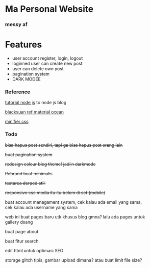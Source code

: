 # Ma Personal Website

### messy af

# Features
- user account register, login, logout
- loginned user can create new post
- user can delete own post
- pagination system
- DARK MODEE

### Reference

[tutorial node js](https://vegibit.com/node-js-blog-tutorial/) to node js blog

[blacksuan ref material ocean](https://blacksuan19.me/material-ocean)

[minifier css](https://cssminifier.com/)

### Todo

~~bisa hapus post sendiri, tapi ga bisa hapus post orang lain~~

~~buat pagination system~~

~~redesign colour blog theme! jadiin darkmode~~

~~Rebrand buat minimalis~~

~~textarea derped still~~

~~responsive css media itu itu belom di set (mobile)~~

buat account managament system, cek kalau ada email yang sama, \
cek kalau ada username yang sama

web ini buat pages baru utk khusus blog gmna?
lalu ada pages untuk gallery doang

buat page about

buat fitur search

edit html untuk optimasi SEO

storage glitch tipis, gambar upload dimana? atau buat limit file size?



